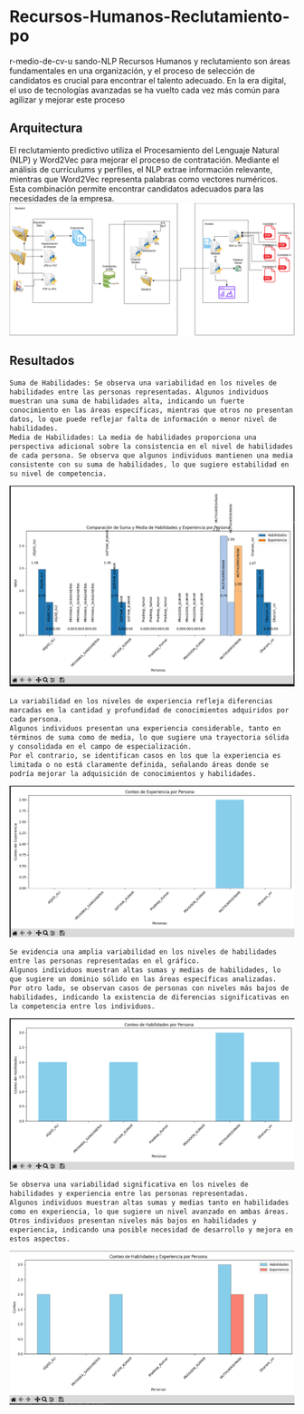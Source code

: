 # Recursos-Humanos-Reclutamiento-po
r-medio-de-cv-u sando-NLP
Recursos Humanos y reclutamiento son áreas fundamentales en una organización, y el proceso de selección de candidatos es crucial para encontrar el talento adecuado. En la era digital, el uso de tecnologías avanzadas se ha vuelto cada vez más común para agilizar y mejorar este proceso



## Arquitectura
El reclutamiento predictivo utiliza el Procesamiento del Lenguaje Natural (NLP) y Word2Vec para mejorar el proceso de contratación. Mediante el análisis de currículums y perfiles, el NLP extrae información relevante, mientras que Word2Vec representa palabras como vectores numéricos. Esta combinación permite encontrar candidatos adecuados para las necesidades de la empresa.
![Arquitectura.png](Arquitectura.png)


## Resultados


    Suma de Habilidades: Se observa una variabilidad en los niveles de habilidades entre las personas representadas. Algunos individuos muestran una suma de habilidades alta, indicando un fuerte conocimiento en las áreas específicas, mientras que otros no presentan datos, lo que puede reflejar falta de información o menor nivel de habilidades.
    Media de Habilidades: La media de habilidades proporciona una perspectiva adicional sobre la consistencia en el nivel de habilidades de cada persona. Se observa que algunos individuos mantienen una media consistente con su suma de habilidades, lo que sugiere estabilidad en su nivel de competencia.

![comparacion.png](comparacion.png)


    La variabilidad en los niveles de experiencia refleja diferencias marcadas en la cantidad y profundidad de conocimientos adquiridos por cada persona.
    Algunos individuos presentan una experiencia considerable, tanto en términos de suma como de media, lo que sugiere una trayectoria sólida y consolidada en el campo de especialización.
    Por el contrario, se identifican casos en los que la experiencia es limitada o no está claramente definida, señalando áreas donde se podría mejorar la adquisición de conocimientos y habilidades.


![grafico_experiencia.png](grafico_experiencia.png)


    Se evidencia una amplia variabilidad en los niveles de habilidades entre las personas representadas en el gráfico.
    Algunos individuos muestran altas sumas y medias de habilidades, lo que sugiere un dominio sólido en las áreas específicas analizadas.
    Por otro lado, se observan casos de personas con niveles más bajos de habilidades, indicando la existencia de diferencias significativas en la competencia entre los individuos.

![grafico_habilidades.png](grafico_habilidades.png)

    Se observa una variabilidad significativa en los niveles de habilidades y experiencia entre las personas representadas.
    Algunos individuos muestran altas sumas y medias tanto en habilidades como en experiencia, lo que sugiere un nivel avanzado en ambas áreas.
    Otros individuos presentan niveles más bajos en habilidades y experiencia, indicando una posible necesidad de desarrollo y mejora en estos aspectos.

![grafico_experiencia_habilidades.png](grafico_experiencia_habilidades.png)

